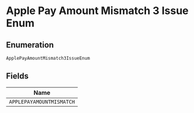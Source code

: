 
# Apple Pay Amount Mismatch 3 Issue Enum

## Enumeration

`ApplePayAmountMismatch3IssueEnum`

## Fields

| Name |
|  --- |
| `APPLEPAYAMOUNTMISMATCH` |

